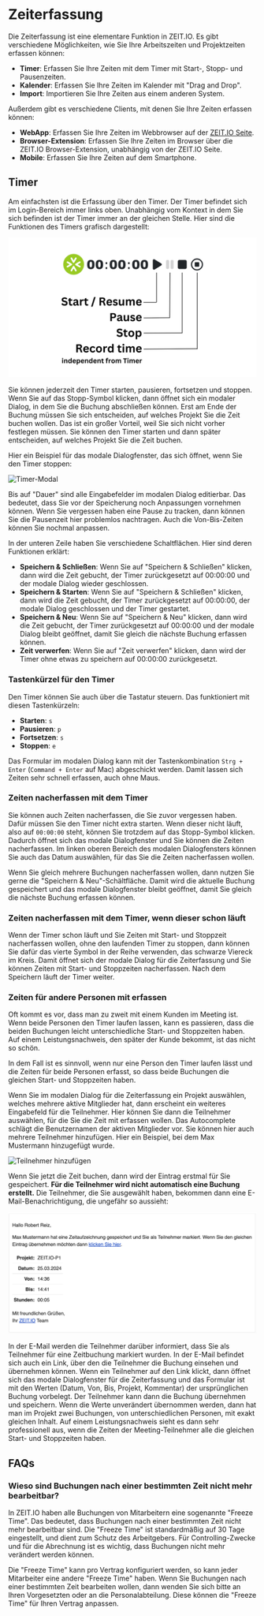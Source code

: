 # Zeiterfassung

Die Zeiterfassung ist eine elementare Funktion in ZEIT.IO. Es gibt verschiedene Möglichkeiten,
wie Sie Ihre Arbeitszeiten und Projektzeiten erfassen können:

- **Timer**: Erfassen Sie Ihre Zeiten mit dem Timer mit Start-, Stopp- und Pausenzeiten.
- **Kalender**: Erfassen Sie Ihre Zeiten im Kalender mit "Drag and Drop".
- **Import**: Importieren Sie Ihre Zeiten aus einem anderen System.

Außerdem gibt es verschiedene Clients, mit denen Sie Ihre Zeiten erfassen können:

- **WebApp**: Erfassen Sie Ihre Zeiten im Webbrowser auf der [ZEIT.IO Seite](https://zeit.io/de/).
- **Browser-Extension**: Erfassen Sie Ihre Zeiten im Browser über die ZEIT.IO Browser-Extension, unabhängig
  von der ZEIT.IO Seite.
- **Mobile**: Erfassen Sie Ihre Zeiten auf dem Smartphone.

## Timer

Am einfachsten ist die Erfassung über den Timer. Der Timer
befindet sich im Login-Bereich immer links oben. Unabhängig vom Kontext in dem Sie sich befinden
ist der Timer immer an der gleichen Stelle. Hier sind die Funktionen des Timers grafisch dargestellt:

![Timer auf ZEIT.IO](../img/timer-functions.png)

Sie können jederzeit den Timer starten, pausieren, fortsetzen und stoppen. Wenn Sie auf das Stopp-Symbol klicken,
dann öffnet sich ein modaler Dialog, in dem Sie die Buchung abschließen können. Erst am Ende der Buchung müssen Sie
sich entscheiden, auf welches Projekt Sie die Zeit buchen wollen. Das ist ein großer Vorteil, weil Sie sich nicht
vorher festlegen müssen. Sie können den Timer starten und dann später entscheiden, auf welches Projekt Sie die Zeit buchen.

Hier ein Beispiel für das modale Dialogfenster, das sich öffnet, wenn Sie den Timer stoppen:

![Timer-Modal](../img/context-employee/timetracking-01-de.png)

Bis auf "Dauer" sind alle Eingabefelder im modalen Dialog editierbar. Das bedeutet, dass Sie vor der Speicherung
noch Anpassungen vornehmen können. Wenn Sie vergessen haben eine Pause zu tracken, dann können Sie die Pausenzeit hier
problemlos nachtragen. Auch die Von-Bis-Zeiten können Sie nochmal anpassen.

In der unteren Zeile haben Sie verschiedene Schaltflächen. Hier sind deren Funktionen erklärt:

- **Speichern & Schließen**: Wenn Sie auf "Speichern & Schließen" klicken, dann wird die Zeit gebucht, der Timer zurückgesetzt auf 00:00:00
  und der modale Dialog wieder geschlossen.
- **Speichern & Starten**: Wenn Sie auf "Speichern & Schließen" klicken, dann wird die Zeit gebucht, der Timer zurückgesetzt auf 00:00:00, der modale Dialog geschlossen und der Timer gestartet.
- **Speichern & Neu**: Wenn Sie auf "Speichern & Neu" klicken, dann wird die Zeit gebucht, der Timer zurückgesetzt auf 00:00:00
  und der modale Dialog bleibt geöffnet, damit Sie gleich die nächste Buchung erfassen können.
- **Zeit verwerfen**: Wenn Sie auf "Zeit verwerfen" klicken, dann wird der Timer ohne etwas zu speichern auf 00:00:00 zurückgesetzt.

### Tastenkürzel für den Timer

Den Timer können Sie auch über die Tastatur steuern. Das funktioniert mit diesen Tastenkürzeln:

- **Starten**: `s`
- **Pausieren**: `p`
- **Fortsetzen**: `s`
- **Stoppen**: `e`

Das Formular im modalen Dialog kann mit der Tastenkombination `Strg + Enter` (`Command + Enter` auf Mac)
abgeschickt werden. Damit lassen sich Zeiten sehr schnell erfassen, auch ohne Maus.


### Zeiten nacherfassen mit dem Timer

Sie können auch Zeiten nacherfassen, die Sie zuvor vergessen haben. Dafür müssen Sie den Timer nicht extra starten.
Wenn dieser nicht läuft, also auf `00:00:00` steht, können Sie trotzdem auf das Stopp-Symbol klicken.
Dadurch öffnet sich das modale Dialogfenster und Sie können die Zeiten nacherfassen. Im linken oberen Bereich des
modalen Dialogfensters können Sie auch das Datum auswählen, für das Sie die Zeiten nacherfassen wollen.

Wenn Sie gleich mehrere Buchungen nacherfassen wollen, dann nutzen Sie gerne die "Speichern & Neu"-Schältfläche. Damit wird
die aktuelle Buchung gespeichert und das modale Dialogfenster bleibt geöffnet, damit Sie gleich die nächste Buchung
erfassen können.

### Zeiten nacherfassen mit dem Timer, wenn dieser schon läuft

Wenn der Timer schon läuft und Sie Zeiten mit Start- und Stoppzeit nacherfassen wollen, ohne den laufenden Timer
zu stoppen, dann können Sie dafür das vierte Symbol in der Reihe verwenden, das schwarze Viereck im Kreis.
Damit öffnet sich der modale Dialog für die Zeiterfassung und Sie können Zeiten mit Start- und Stoppzeiten nacherfassen. 
Nach dem Speichern läuft der Timer weiter.

### Zeiten für andere Personen mit erfassen

Oft kommt es vor, dass man zu zweit mit einem Kunden im Meeting ist. Wenn beide Personen den Timer laufen lassen,
kann es passieren, dass die beiden Buchungen leicht unterschiedliche Start- und Stoppzeiten haben. Auf
einem Leistungsnachweis, den später der Kunde bekommt, ist das nicht so schön.

In dem Fall ist es sinnvoll, wenn nur eine Person den Timer laufen lässt und die Zeiten für beide Personen erfasst, 
so dass beide Buchungen die gleichen Start- und Stoppzeiten haben.

Wenn Sie im modalen Dialog für die Zeiterfassung ein Projekt auswählen, welches mehrere aktive Mitglieder hat,
dann erscheint ein weiteres Eingabefeld für die Teilnehmer. Hier können Sie dann die Teilnehmer auswählen, für die
Sie die Zeit mit erfassen wollen. Das Autocomplete schlägt die Benutzernamen der aktiven Mitglieder vor. 
Sie können hier auch mehrere Teilnehmer hinzufügen. Hier ein Beispiel, bei dem Max Mustermann hinzugefügt wurde.

![Teilnehmer hinzufügen](../img/context-employee/participants-01-de.png)

Wenn Sie jetzt die Zeit buchen, dann wird der Eintrag erstmal für Sie gespeichert. **Für die Teilnehmer wird nicht 
automatisch eine Buchung erstellt.** Die Teilnehmer, die Sie ausgewählt haben, bekommen dann eine 
E-Mail-Benachrichtigung, die ungefähr so aussieht:

![Teilnehmer hinzufügen](../img/context-employee/participants-02-de.png)

In der E-Mail werden die Teilnehmer darüber informiert, dass Sie als Teilnehmer für eine Zeitbuchung markiert wurden.
In der E-Mail befindet sich auch ein Link, über den die Teilnehmer die Buchung einsehen und übernehmen können. 
Wenn ein Teilnehmer auf den Link klickt, dann öffnet sich das modale Dialogfenster für die Zeiterfassung und 
das Formular ist mit den Werten (Datum, Von, Bis, Projekt, Kommentar) der ursprünglichen Buchung vorbelegt. 
Der Teilnehmer kann dann die Buchung übernehmen und speichern. Wenn die Werte unverändert übernommen werden,
dann hat man im Projekt zwei Buchungen, von unterschiedlichen Personen, mit exakt gleichen Inhalt.
Auf einem Leistungsnachweis sieht es dann sehr professionell aus, wenn die Zeiten der Meeting-Teilnehmer
alle die gleichen Start- und Stoppzeiten haben.

## FAQs

### Wieso sind Buchungen nach einer bestimmten Zeit nicht mehr bearbeitbar? 

In ZEIT.IO haben alle Buchungen von Mitarbeitern eine sogenannte "Freeze Time". Das bedeutet, dass Buchungen 
nach einer bestimmten Zeit nicht mehr bearbeitbar sind. Die "Freeze Time" ist standardmäßig auf 30 Tage eingestellt, 
und dient zum Schutz des Arbeitgebers. Für Controlling-Zwecke und für die Abrechnung ist es wichtig, dass Buchungen
nicht mehr verändert werden können.

Die "Freeze Time" kann pro Vertrag konfiguriert werden, so kann jeder Mitarbeiter eine andere "Freeze Time" haben.
Wenn Sie Buchungen nach einer bestimmten Zeit bearbeiten wollen, dann wenden Sie sich bitte an Ihren Vorgesetzten
oder an die Personalabteilung. Diese können die "Freeze Time" für Ihren Vertrag anpassen.
